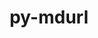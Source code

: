 ---
title: "py-mdurl"
layout: cache
categories: [package, v0.22.5]
meta: {"compilers": ["gcc@=11.4.0", "gcc@=7.5.0"], "num_specs": 2, "num_specs_by_stack": {"ml-linux-x86_64-cpu": 1, "ml-linux-x86_64-cuda": 1, "radiuss": 1, "root": 2}, "oss": ["ubuntu18.04", "ubuntu22.04"], "platforms": ["linux"], "stacks": ["ml-linux-x86_64-cpu", "ml-linux-x86_64-cuda", "radiuss", "root"], "targets": ["x86_64_v3"], "versions": ["0.1.2"]}
spec_details: [{"compiler": "gcc@=7.5.0", "hash": "em3xkwb3s23thlsx3kyeynlxbnufaijh", "os": "ubuntu18.04", "platform": "linux", "size": "-", "stacks": ["radiuss", "root"], "tarball": "https://binaries.spack.io/v0.22.5/build_cache/linux-ubuntu18.04-x86_64_v3/gcc-7.5.0/py-mdurl-0.1.2/linux-ubuntu18.04-x86_64_v3-gcc-7.5.0-py-mdurl-0.1.2-em3xkwb3s23thlsx3kyeynlxbnufaijh.spack", "target": "x86_64_v3", "variants": ["build_system=python_pip"], "versions": ["0.1.2"]}, {"compiler": "gcc@=11.4.0", "hash": "z55swqzj35bggptrxbtgrclup2kxiww4", "os": "ubuntu22.04", "platform": "linux", "size": "-", "stacks": ["ml-linux-x86_64-cpu", "ml-linux-x86_64-cuda", "root"], "tarball": "https://binaries.spack.io/v0.22.5/build_cache/linux-ubuntu22.04-x86_64_v3/gcc-11.4.0/py-mdurl-0.1.2/linux-ubuntu22.04-x86_64_v3-gcc-11.4.0-py-mdurl-0.1.2-z55swqzj35bggptrxbtgrclup2kxiww4.spack", "target": "x86_64_v3", "variants": ["build_system=python_pip"], "versions": ["0.1.2"]}]
---